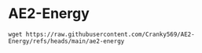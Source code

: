 # AE2-Energy
```
wget https://raw.githubusercontent.com/Cranky569/AE2-Energy/refs/heads/main/ae2-energy
```
